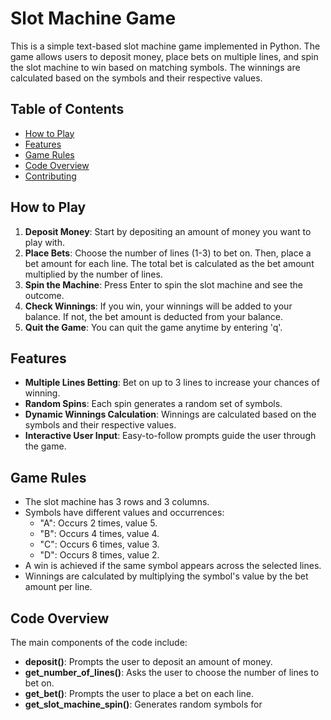 # Slot Machine Game

This is a simple text-based slot machine game implemented in Python. The game allows users to deposit money, place bets on multiple lines, and spin the slot machine to win based on matching symbols. The winnings are calculated based on the symbols and their respective values.

## Table of Contents
- [How to Play](#how-to-play)
- [Features](#features)
- [Game Rules](#game-rules)
- [Code Overview](#code-overview)
- [Contributing](#contributing)

## How to Play
1. **Deposit Money**: Start by depositing an amount of money you want to play with.
2. **Place Bets**: Choose the number of lines (1-3) to bet on. Then, place a bet amount for each line. The total bet is calculated as the bet amount multiplied by the number of lines.
3. **Spin the Machine**: Press Enter to spin the slot machine and see the outcome.
4. **Check Winnings**: If you win, your winnings will be added to your balance. If not, the bet amount is deducted from your balance.
5. **Quit the Game**: You can quit the game anytime by entering 'q'.

## Features
- **Multiple Lines Betting**: Bet on up to 3 lines to increase your chances of winning.
- **Random Spins**: Each spin generates a random set of symbols.
- **Dynamic Winnings Calculation**: Winnings are calculated based on the symbols and their respective values.
- **Interactive User Input**: Easy-to-follow prompts guide the user through the game.

## Game Rules
- The slot machine has 3 rows and 3 columns.
- Symbols have different values and occurrences:
    - "A": Occurs 2 times, value 5.
    - "B": Occurs 4 times, value 4.
    - "C": Occurs 6 times, value 3.
    - "D": Occurs 8 times, value 2.
- A win is achieved if the same symbol appears across the selected lines.
- Winnings are calculated by multiplying the symbol's value by the bet amount per line.

## Code Overview
The main components of the code include:
- **deposit()**: Prompts the user to deposit an amount of money.
- **get_number_of_lines()**: Asks the user to choose the number of lines to bet on.
- **get_bet()**: Prompts the user to place a bet on each line.
- **get_slot_machine_spin()**: Generates random symbols for
